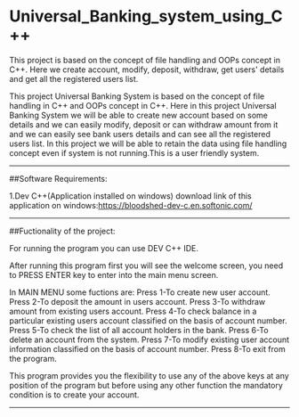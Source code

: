
# Universal_Banking_system_using_C++
This project is based on the concept of file handling and OOPs concept in C++. Here we create account, modify, deposit, withdraw, get users' details and get all the registered users list.

This project Universal Banking System is based on the concept of file handling in C++ and OOPs concept in C++.
Here in this project Universal Banking System we will be able to create new account based on some details and we can easily modify, 
deposit or can withdraw amount from it and we can easily see bank users details and can see all the registered users list.
In this project we will be able to retain the data using file handling concept even if system is not running.This is a user friendly system.

--------------------------------------------------
##Software Requirements:

1.Dev C++(Application installed on windows)
download link of this application on windows:https://bloodshed-dev-c.en.softonic.com/

--------------------------------------------------

##Fuctionality of the project:

For running the program you can use DEV C++ IDE.

After running this program first you will see the welcome screen, you need to PRESS ENTER key 
to enter into the main menu screen.

In MAIN MENU some fuctions are:
Press 1-To create new user account.
Press 2-To deposit the amount in users account.
Press 3-To withdraw amount from existing users account.
Press 4-To check balance in a particular existing users account classified on the basis of account number.
Press 5-To check the list of all account holders in the bank.
Press 6-To delete an account from the system.
Press 7-To modify existing user account information classified on the basis of account number.
Press 8-To exit from the program.

This program provides you the flexibility to use any of the above keys at any
position of the program but before using any other function the mandatory condition is to create your account.

--------------------------------------------------

 
